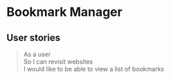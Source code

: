 # Bookmark Manager

## User stories

> As a user  
> So I can revisit websites  
> I would like to be able to view a list of bookmarks

